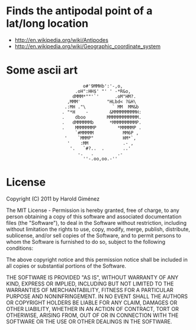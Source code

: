 Finds the antipodal point of a lat/long location
================================================

* http://en.wikipedia.org/wiki/Antipodes
* http://en.wikipedia.org/wiki/Geographic_coordinate_system

Some ascii art
==============

                                 o#'9MMHb':'-,o,
                              .oH":HH$' "' ' -*R&o,
                             dMMM*""'`'      .oM"HM?.
                           ,MMM'          "HLbd< ?&H\
                          .:MH ."\          ` MM  MM&b
                         . "*H    -        &MMMMMMMMMH:
                         .    dboo        MMMMMMMMMMMM.
                         .   dMMMMMMb      *MMMMMMMMMP.
                         .    MMMMMMMP        *MMMMMP .
                              `#MMMMM           MM6P ,
                          '    `MMMP"           HM*`,
                           '    :MM             .- ,
                            '.   `#?..  .       ..'
                               -.   .         .-
                                 ''-.oo,oo.-''

License
=======

Copyright (C) 2011 by Harold Giménez

The MIT License -
Permission is hereby granted, free of charge, to any person obtaining a copy
of this software and associated documentation files (the "Software"), to deal
in the Software without restriction, including without limitation the rights
to use, copy, modify, merge, publish, distribute, sublicense, and/or sell
copies of the Software, and to permit persons to whom the Software is
furnished to do so, subject to the following conditions:

The above copyright notice and this permission notice shall be included in
all copies or substantial portions of the Software.

THE SOFTWARE IS PROVIDED "AS IS", WITHOUT WARRANTY OF ANY KIND, EXPRESS OR
IMPLIED, INCLUDING BUT NOT LIMITED TO THE WARRANTIES OF MERCHANTABILITY,
FITNESS FOR A PARTICULAR PURPOSE AND NONINFRINGEMENT. IN NO EVENT SHALL THE
AUTHORS OR COPYRIGHT HOLDERS BE LIABLE FOR ANY CLAIM, DAMAGES OR OTHER
LIABILITY, WHETHER IN AN ACTION OF CONTRACT, TORT OR OTHERWISE, ARISING FROM,
OUT OF OR IN CONNECTION WITH THE SOFTWARE OR THE USE OR OTHER DEALINGS IN
THE SOFTWARE.

